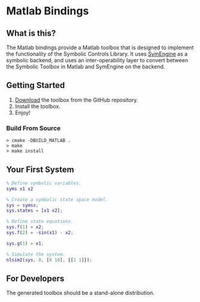 # Matlab Bindings

## What is this?

The Matlab bindings provide a Matlab toolbox that is designed to implement the
functionality of the Symbolic Controls Library. It uses
[SymEngine](https://github.com/symengine/symengine) as a symbolic backend, and
uses an inter-operability layer to convert between the Symbolic Toolbox in
Matlab and SymEngine on the backend.

## Getting Started
1. [Download](https://github.com/ajthor/symbolic-controls-toolbox/releases) the toolbox from the GitHub repository.
1. Install the toolbox.
1. Enjoy!

### Build From Source

```shell
> cmake -DBUILD_MATLAB .
> make
> make install
```

## Your First System

```matlab
% Define symbolic variables.
syms x1 x2

% Create a symbolic state space model.
sys = symss;
sys.states = [x1 x2];

% Define state equations.
sys.f(1) = x2;
sys.f(2) = -sin(x1) - x2;

sys.g(1) = x1;

% Simulate the system.
nlsim2(sys, 0, [0 10], {[1 1]});
```

## For Developers

The generated toolbox should be a stand-alone distribution.
